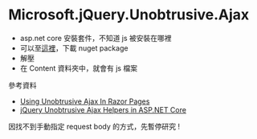 # Microsoft.jQuery.Unobtrusive.Ajax

-   asp.net core 安裝套件，不知道 js 被安裝在哪裡
-   可以至[這裡](https://www.nuget.org/packages/Microsoft.jQuery.Unobtrusive.Ajax/)，下載 nuget package
-   解壓
-   在 Content 資料夾中，就會有 js 檔案

參考資料

-   [Using Unobtrusive Ajax In Razor Pages](https://www.mikesdotnetting.com/article/326/using-unobtrusive-ajax-in-razor-pages)
-   [jQuery Unobtrusive Ajax Helpers in ASP.NET Core](https://dotnetthoughts.net/jquery-unobtrusive-ajax-helpers-in-aspnet-core/)

因找不到手動指定 request body 的方式，先暫停研究 !
